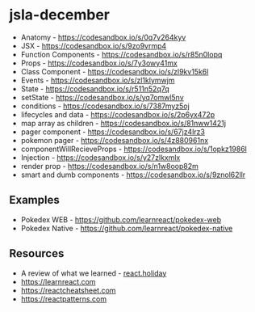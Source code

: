 # jsla-december

* Anatomy - https://codesandbox.io/s/0q7v264kyv
* JSX - https://codesandbox.io/s/9zo9vrmp4
* Function Components - https://codesandbox.io/s/r85n0lopq
* Props - https://codesandbox.io/s/7y3owy41mx
* Class Component - https://codesandbox.io/s/zl9kv15k6l
* Events - https://codesandbox.io/s/zl1klymwjm
* State - https://codesandbox.io/s/r511n52q7q
* setState - https://codesandbox.io/s/yq7omwl5nv
* conditions - https://codesandbox.io/s/7387myz5oj
* lifecycles and data - https://codesandbox.io/s/2p6yx472p
* map array as children - https://codesandbox.io/s/81nww1421j
* pager component - https://codesandbox.io/s/67jz4lrz3
* pokemon pager - https://codesandbox.io/s/4z880961nx
* componentWillRecieveProps - https://codesandbox.io/s/1opkz1986l
* Injection - https://codesandbox.io/s/y27zlkxmlx
* render prop - https://codesandbox.io/s/n1w8oop82m
* smart and dumb components - https://codesandbox.io/s/9znol62llr

## Examples
* Pokedex WEB - https://github.com/learnreact/pokedex-web
* Pokedex Native - https://github.com/learnreact/pokedex-native

## Resources
* A review of what we learned - [react.holiday](https://react.holiday)
* https://learnreact.com
* https://reactcheatsheet.com
* https://reactpatterns.com

